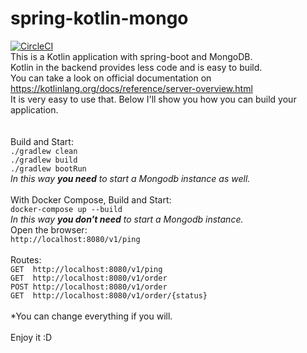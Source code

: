 # spring-kotlin-mongo
[![CircleCI](https://circleci.com/gh/java-tips/spring-kotlin-mongo/tree/master.svg?style=svg)](https://circleci.com/gh/spring-kotlin-mongo/tree/master)
\
This is a Kotlin application with spring-boot and MongoDB. \
Kotlin in the backend provides less code and is easy to build. \
You can take a look on official documentation on https://kotlinlang.org/docs/reference/server-overview.html \
It is very easy to use that. Below I'll show you how you can build your application. \
\
\
Build and Start: \
`./gradlew clean` \
`./gradlew build` \
`./gradlew bootRun` \
_In this way **you need** to start a Mongodb instance as well._
\
\
With Docker Compose, Build and Start: \
``docker-compose up --build `` \
_In this way **you don't need** to start a Mongodb instance._
\
Open the browser: \
``http://localhost:8080/v1/ping`` \
\
Routes: \
``GET  http://localhost:8080/v1/ping`` \
``GET  http://localhost:8080/v1/order`` \
``POST http://localhost:8080/v1/order`` \
``GET  http://localhost:8080/v1/order/{status}`` \
\
*You can change everything if you will. \
\
Enjoy it :D 
